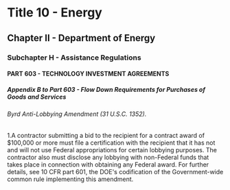 
# Title 10 - Energy
## Chapter II - Department of Energy
### Subchapter H - Assistance Regulations
#### PART 603 - TECHNOLOGY INVESTMENT AGREEMENTS
##### Appendix B to Part 603 - Flow Down Requirements for Purchases of Goods and Services
###### Byrd Anti-Lobbying Amendment (31 U.S.C. 1352).

1.A contractor submitting a bid to the recipient for a contract award of $100,000 or more must file a certification with the recipient that it has not and will not use Federal appropriations for certain lobbying purposes. The contractor also must disclose any lobbying with non-Federal funds that takes place in connection with obtaining any Federal award. For further details, see 10 CFR part 601, the DOE's codification of the Government-wide common rule implementing this amendment.
